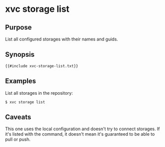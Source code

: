 # xvc storage list

## Purpose

List all configured storages with their names and guids. 

## Synopsis 

```text
{{#include xvc-storage-list.txt}}
```

## Examples

List all storages in the repository:

```shell
$ xvc storage list 
```

## Caveats

This one uses the local configuration and doesn't try to connect storages.
If it's listed with the command, it doesn't mean it's guaranteed to be able to pull or push. 



